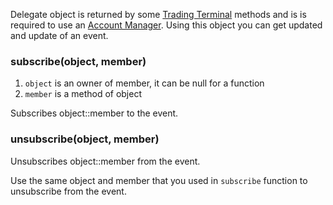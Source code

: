 Delegate object is returned by some [Trading Terminal](Trading-Terminal.md) methods and is is required to use an [Account Manager](Account-Manager.md). Using this object you can get updated and update of an event.

### subscribe(object, member)

1. `object` is an owner of member, it can be null for a function
1. `member` is a method of object

Subscribes object::member to the event.

### unsubscribe(object, member)

Unsubscribes object::member from the event.

Use the same object and member that you used in `subscribe` function to unsubscribe from the event.
